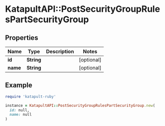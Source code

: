 # KatapultAPI::PostSecurityGroupRulesPartSecurityGroup

## Properties

| Name | Type | Description | Notes |
| ---- | ---- | ----------- | ----- |
| **id** | **String** |  | [optional] |
| **name** | **String** |  | [optional] |

## Example

```ruby
require 'katapult-ruby'

instance = KatapultAPI::PostSecurityGroupRulesPartSecurityGroup.new(
  id: null,
  name: null
)
```

